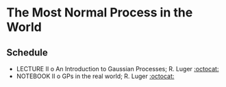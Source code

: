 # The Most Normal Process in the World

## Schedule 

 * LECTURE II  o  An Introduction to Gaussian Processes; R. Luger [:octocat:](https://github.com/rodluger)
 * NOTEBOOK II  o  GPs in the real world; R. Luger [:octocat:](https://github.com/rodluger)
 